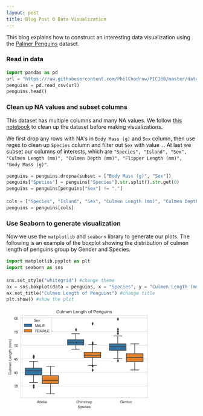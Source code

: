 ```yaml
---
layout: post
title: Blog Post 0 Data Visualization
---
```

This blog explains how to construct an interesting data visualization using the [Palmer Penguins](https://github.com/allisonhorst/palmerpenguins) dataset.



### Read in data

```python
import pandas as pd
url = "https://raw.githubusercontent.com/PhilChodrow/PIC16B/master/datasets/palmer_penguins.csv"
penguins = pd.read_csv(url)
penguins.head()
```

### Clean up NA values and subset columns
This dataset has multiple columns and many NA values. We follow [this notebook](https://github.com/PhilChodrow/PIC16B/blob/master/lectures/ix_viz/plotly.ipynb) to clean up the dataset before making visualizations. 

We first drop any rows with NA's in `Body Mass (g)` and `Sex` column, then use regex to clean up `Species` column and filter out `Sex` with value `.`. At last we subset our columns of interests, which are `"Species", "Island", "Sex", "Culmen Length (mm)", "Culmen Depth (mm)", "Flipper Length (mm)", "Body Mass (g)"`.

```python
penguins = penguins.dropna(subset = ["Body Mass (g)", "Sex"])
penguins["Species"] = penguins["Species"].str.split().str.get(0)
penguins = penguins[penguins["Sex"] != "."]

cols = ["Species", "Island", "Sex", "Culmen Length (mm)", "Culmen Depth (mm)", "Flipper Length (mm)", "Body Mass (g)"]
penguins = penguins[cols]
```



<!--| Species |   Island   |  Sex  Culmen Length (mm) | Culmen Depth (mm) | Flipper Length (mm) | Body Mass (g) |-->
<!--|---------|------------|--------------------------|-------|--------|---------|-->
<!--|  Adelie | Torgersen  |  MALE          |      39.1      |     18.7   | 181.0    |     3750.0 |-->
<!--|  Adelie | Torgersen  | FEMALE         |      39.5      |        17.4   | 186.0    |     3800.0 |-->
<!--|  Adelie | Torgersen  | FEMALE         |       40.3     |          18.0  |  195.0     |    3250.0 |-->
<!--|  Adelie | Torgersen  | FEMALE         |       36.7     |        19.3  | 193.0    |     3450.0 |-->
<!--|  Adelie | Torgersen  |  MALE          |     39.3       |       20.6   |   190.0   |      3650.0 |-->

### Use Seaborn to generate visualization 
Now we use the `matplotlib` and `seaborn` library to generate our plots. The following is an example of the boxplot showing the distribution of culmen length of penguins group by Gender and Species. 

```python
import matplotlib.pyplot as plt
import seaborn as sns

sns.set_style("whitegrid") #change theme
ax = sns.boxplot(data = penguins, x = "Species", y = "Culmen Length (mm)", hue = "Sex")
ax.set_title("Culmen Length of Penguins") #change title 
plt.show() #show the plot 
```
<!--![penguins_boxplot.png]({{ site.baseurl }}/penguins_boxplot.png)-->
![](https://raw.githubusercontent.com/lu18cheng/lu18cheng.github.io/master/images/penguins_boxplot.png)
